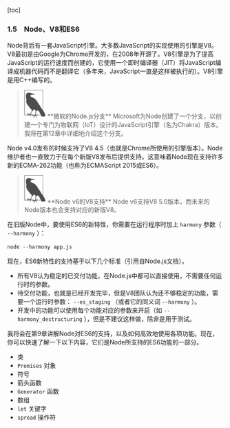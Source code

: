 [toc]

### 1.5　Node、V8和ES6

Node背后有一套JavaScript引擎。大多数JavaScript的实现使用的引擎是V8。V8最初是由Google为Chrome开发的，在2008年开源了。V8引擎是为了提高JavaScript的运行速度而创建的，它使用一个即时编译器（JIT）将JavaScript编译成机器代码而不是翻译它（多年来，JavaScript一直是这样被执行的）。V8引擎是用C++编写的。

> <img class="my_markdown" src="../images/24.png" style="zoom:50%;" />
> **微软的Node.js分支**
> Microsoft为Node创建了一个分支，以创建一个专门为物联网（IoT）设计的JavaScript引擎（名为Chakra）版本。我将在第12章中详细地介绍这个分支。

Node v4.0发布的时候支持了V8 4.5（也就是Chrome所使用的引擎版本）。Node维护者也一直致力于在每个新版V8发布后提供支持。这意味着Node现在支持许多新的ECMA-262功能（也称为ECMAScript 2015或ES6）。

> <img class="my_markdown" src="../images/25.png" style="zoom:50%;" />
> **Node v6的V8支持**
> Node v6支持V8 5.0版本，而未来的Node版本也会支持对应的新版V8。

在旧版Node中，要使用ES6的新特性，你需要在运行程序时加上 `harmony` 参数（ `--harmony` ）：

```python
node --harmony app.js
```

现在，ES6新特性的支持基于以下几个标准（引用自Node.js文档）。

+ 所有V8认为稳定的已交付功能，在Node.js中都可以直接使用，不需要任何运行时的参数。
+ 待交付功能，也就是已经开发完毕，但是V8团队认为还不够稳定的功能，需要一个运行时参数： `--es_staging` （或者它的同义词 `--harmony` ）。
+ 开发中的功能可以使用每个功能对应的参数来开启（如 `--harmony_destructuring` ），但是不建议这样做，除非是用于测试。

我将会在第9章讲解Node对ES6的支持，以及如何高效地使用各项功能。现在，你可以快速了解一下以下内容，它们是Node所支持的ES6功能的一部分。

+ 类
+ `Promises` 对象
+ 符号
+ 箭头函数
+ `Generator` 函数
+ 数组
+ `let` 关键字
+ `spread` 操作符

